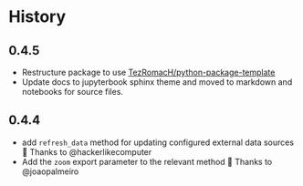 # History

## 0.4.5
* Restructure package to use [TezRomacH/python-package-template](https://github.com/TezRomacH/python-package-template)
* Update docs to jupyterbook sphinx theme and moved to markdown and notebooks for source files.

## 0.4.4
* add `refresh_data` method for updating configured external data sources  🚀  Thanks to @hackerlikecomputer
* Add the `zoom` export parameter to the relevant method 🚀  Thanks to @joaopalmeiro
